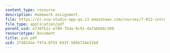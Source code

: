 ```yaml
---
content_type: resource
description: Homework assignment.
file: https://ol-ocw-studio-app-qa.s3.amazonaws.com/courses/7-012-introduction-to-biology-fall-2004/2f4824aef47a8f55643f505b734e31bd_ps6.pdf
file_type: application/pdf
parent_uid: e738fb1c-e789-7bda-9c91-da7abbb6c509
resourcetype: Document
title: ps6.pdf
uid: 2f4824ae-f47a-8f55-643f-505b734e31bd
---
```

